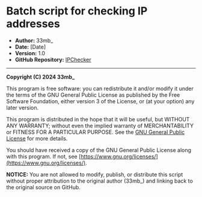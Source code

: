 # Batch script for checking IP addresses
- **Author:** 33mb_
- **Date:** [Date]
- **Version:** 1.0
- **GitHub Repository:** [IPChecker](https://github.com/HostujePlikPL/IPChecker)

---

**Copyright (C) 2024 33mb_**

This program is free software: you can redistribute it and/or modify
it under the terms of the GNU General Public License as published by
the Free Software Foundation, either version 3 of the License, or
(at your option) any later version.

This program is distributed in the hope that it will be useful,
but WITHOUT ANY WARRANTY; without even the implied warranty of
MERCHANTABILITY or FITNESS FOR A PARTICULAR PURPOSE.  See the
[GNU General Public License](https://www.gnu.org/licenses/) for more details.

You should have received a copy of the GNU General Public License
along with this program.  If not, see [https://www.gnu.org/licenses/](https://www.gnu.org/licenses/).

**NOTICE:** You are not allowed to modify, publish, or distribute this script
without proper attribution to the original author (33mb_) and linking
back to the original source on GitHub.
